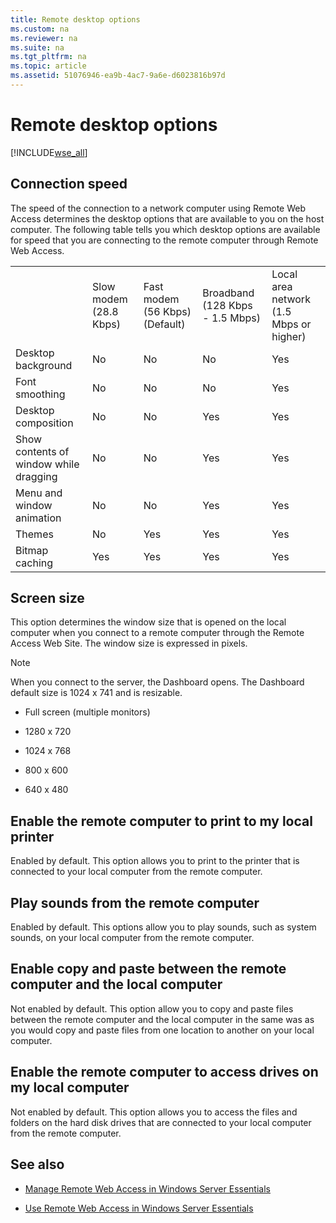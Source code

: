 ```yaml
---
title: Remote desktop options
ms.custom: na
ms.reviewer: na
ms.suite: na
ms.tgt_pltfrm: na
ms.topic: article
ms.assetid: 51076946-ea9b-4ac7-9a6e-d6023816b97d
---
```

# Remote desktop options
[!INCLUDE[wse_all](../Token/wse_all_md.md)]  
  
## Connection speed  
The speed of the connection to a network computer using Remote Web Access determines the desktop options that are available to you on the host computer. The following table tells you which desktop options are available for speed that you are connecting to the remote computer through Remote Web Access.  
  
||||||  
|-|-|-|-|-|  
||Slow modem \(28.8 Kbps\)|Fast modem \(56 Kbps\) \(Default\)|Broadband \(128 Kbps \- 1.5 Mbps\)|Local area network \(1.5 Mbps or higher\)|  
|Desktop background|No|No|No|Yes|  
|Font smoothing|No|No|No|Yes|  
|Desktop composition|No|No|Yes|Yes|  
|Show contents of window while dragging|No|No|Yes|Yes|  
|Menu and window animation|No|No|Yes|Yes|  
|Themes|No|Yes|Yes|Yes|  
|Bitmap caching|Yes|Yes|Yes|Yes|  
  
## Screen size  
This option determines the window size that is opened on the local computer when you connect to a remote computer through the Remote Access Web Site. The window size is expressed in pixels.  
  
> [!NOTE]  
> When you connect to the server, the Dashboard opens. The Dashboard default size is 1024 x 741 and is resizable.  
  
-   Full screen \(multiple monitors\)  
  
-   1280 x 720  
  
-   1024 x 768  
  
-   800 x 600  
  
-   640 x 480  
  
## Enable the remote computer to print to my local printer  
Enabled by default. This option allows you to print to the printer that is connected to your local computer from the remote computer.  
  
## Play sounds from the remote computer  
Enabled by default. This options allow you to play sounds, such as system sounds, on your local computer from the remote computer.  
  
## Enable copy and paste between the remote computer and the local computer  
Not enabled by default. This option allow you to copy and paste files between the remote computer and the local computer in the same was as you would copy and paste files from one location to another on your local computer.  
  
## Enable the remote computer to access drives on my local computer  
Not enabled by default. This option allows you to access the files and folders on the hard disk drives that are connected to your local computer from the remote computer.  
  
## See also  
  
-   [Manage Remote Web Access in Windows Server Essentials](../Topic/Manage-Remote-Web-Access-in-Windows-Server-Essentials.md)  
  
-   [Use Remote Web Access in Windows Server Essentials](../Topic/Use-Remote-Web-Access-in-Windows-Server-Essentials.md)  
  
